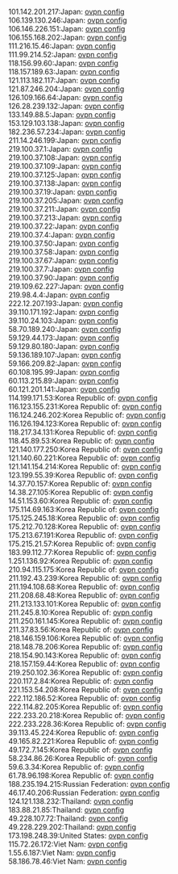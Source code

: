 101.142.201.217:Japan: [ovpn config](vpn/101_142_201_217.ovpn)  
106.139.130.246:Japan: [ovpn config](vpn/106_139_130_246.ovpn)  
106.146.226.151:Japan: [ovpn config](vpn/106_146_226_151.ovpn)  
106.155.168.202:Japan: [ovpn config](vpn/106_155_168_202.ovpn)  
111.216.15.46:Japan: [ovpn config](vpn/111_216_15_46.ovpn)  
111.99.214.52:Japan: [ovpn config](vpn/111_99_214_52.ovpn)  
118.156.99.60:Japan: [ovpn config](vpn/118_156_99_60.ovpn)  
118.157.189.63:Japan: [ovpn config](vpn/118_157_189_63.ovpn)  
121.113.182.117:Japan: [ovpn config](vpn/121_113_182_117.ovpn)  
121.87.246.204:Japan: [ovpn config](vpn/121_87_246_204.ovpn)  
126.109.166.64:Japan: [ovpn config](vpn/126_109_166_64.ovpn)  
126.28.239.132:Japan: [ovpn config](vpn/126_28_239_132.ovpn)  
133.149.88.5:Japan: [ovpn config](vpn/133_149_88_5.ovpn)  
153.129.103.138:Japan: [ovpn config](vpn/153_129_103_138.ovpn)  
182.236.57.234:Japan: [ovpn config](vpn/182_236_57_234.ovpn)  
211.14.246.199:Japan: [ovpn config](vpn/211_14_246_199.ovpn)  
219.100.37.1:Japan: [ovpn config](vpn/219_100_37_1.ovpn)  
219.100.37.108:Japan: [ovpn config](vpn/219_100_37_108.ovpn)  
219.100.37.109:Japan: [ovpn config](vpn/219_100_37_109.ovpn)  
219.100.37.125:Japan: [ovpn config](vpn/219_100_37_125.ovpn)  
219.100.37.138:Japan: [ovpn config](vpn/219_100_37_138.ovpn)  
219.100.37.19:Japan: [ovpn config](vpn/219_100_37_19.ovpn)  
219.100.37.205:Japan: [ovpn config](vpn/219_100_37_205.ovpn)  
219.100.37.211:Japan: [ovpn config](vpn/219_100_37_211.ovpn)  
219.100.37.213:Japan: [ovpn config](vpn/219_100_37_213.ovpn)  
219.100.37.22:Japan: [ovpn config](vpn/219_100_37_22.ovpn)  
219.100.37.4:Japan: [ovpn config](vpn/219_100_37_4.ovpn)  
219.100.37.50:Japan: [ovpn config](vpn/219_100_37_50.ovpn)  
219.100.37.58:Japan: [ovpn config](vpn/219_100_37_58.ovpn)  
219.100.37.67:Japan: [ovpn config](vpn/219_100_37_67.ovpn)  
219.100.37.7:Japan: [ovpn config](vpn/219_100_37_7.ovpn)  
219.100.37.90:Japan: [ovpn config](vpn/219_100_37_90.ovpn)  
219.109.62.227:Japan: [ovpn config](vpn/219_109_62_227.ovpn)  
219.98.4.4:Japan: [ovpn config](vpn/219_98_4_4.ovpn)  
222.12.207.193:Japan: [ovpn config](vpn/222_12_207_193.ovpn)  
39.110.171.192:Japan: [ovpn config](vpn/39_110_171_192.ovpn)  
39.110.24.103:Japan: [ovpn config](vpn/39_110_24_103.ovpn)  
58.70.189.240:Japan: [ovpn config](vpn/58_70_189_240.ovpn)  
59.129.44.173:Japan: [ovpn config](vpn/59_129_44_173.ovpn)  
59.129.80.180:Japan: [ovpn config](vpn/59_129_80_180.ovpn)  
59.136.189.107:Japan: [ovpn config](vpn/59_136_189_107.ovpn)  
59.166.209.82:Japan: [ovpn config](vpn/59_166_209_82.ovpn)  
60.108.195.99:Japan: [ovpn config](vpn/60_108_195_99.ovpn)  
60.113.215.89:Japan: [ovpn config](vpn/60_113_215_89.ovpn)  
60.121.201.141:Japan: [ovpn config](vpn/60_121_201_141.ovpn)  
114.199.171.53:Korea Republic of: [ovpn config](vpn/114_199_171_53.ovpn)  
116.123.155.231:Korea Republic of: [ovpn config](vpn/116_123_155_231.ovpn)  
116.124.246.202:Korea Republic of: [ovpn config](vpn/116_124_246_202.ovpn)  
116.126.194.123:Korea Republic of: [ovpn config](vpn/116_126_194_123.ovpn)  
118.217.34.131:Korea Republic of: [ovpn config](vpn/118_217_34_131.ovpn)  
118.45.89.53:Korea Republic of: [ovpn config](vpn/118_45_89_53.ovpn)  
121.140.177.250:Korea Republic of: [ovpn config](vpn/121_140_177_250.ovpn)  
121.140.60.221:Korea Republic of: [ovpn config](vpn/121_140_60_221.ovpn)  
121.141.154.214:Korea Republic of: [ovpn config](vpn/121_141_154_214.ovpn)  
123.199.55.39:Korea Republic of: [ovpn config](vpn/123_199_55_39.ovpn)  
14.37.70.157:Korea Republic of: [ovpn config](vpn/14_37_70_157.ovpn)  
14.38.27.105:Korea Republic of: [ovpn config](vpn/14_38_27_105.ovpn)  
14.51.153.60:Korea Republic of: [ovpn config](vpn/14_51_153_60.ovpn)  
175.114.69.163:Korea Republic of: [ovpn config](vpn/175_114_69_163.ovpn)  
175.125.245.18:Korea Republic of: [ovpn config](vpn/175_125_245_18.ovpn)  
175.212.70.128:Korea Republic of: [ovpn config](vpn/175_212_70_128.ovpn)  
175.213.67.191:Korea Republic of: [ovpn config](vpn/175_213_67_191.ovpn)  
175.215.21.57:Korea Republic of: [ovpn config](vpn/175_215_21_57.ovpn)  
183.99.112.77:Korea Republic of: [ovpn config](vpn/183_99_112_77.ovpn)  
1.251.136.92:Korea Republic of: [ovpn config](vpn/1_251_136_92.ovpn)  
210.94.115.175:Korea Republic of: [ovpn config](vpn/210_94_115_175.ovpn)  
211.192.43.239:Korea Republic of: [ovpn config](vpn/211_192_43_239.ovpn)  
211.194.108.68:Korea Republic of: [ovpn config](vpn/211_194_108_68.ovpn)  
211.208.68.48:Korea Republic of: [ovpn config](vpn/211_208_68_48.ovpn)  
211.213.133.101:Korea Republic of: [ovpn config](vpn/211_213_133_101.ovpn)  
211.245.8.10:Korea Republic of: [ovpn config](vpn/211_245_8_10.ovpn)  
211.250.161.145:Korea Republic of: [ovpn config](vpn/211_250_161_145.ovpn)  
211.37.83.56:Korea Republic of: [ovpn config](vpn/211_37_83_56.ovpn)  
218.146.159.106:Korea Republic of: [ovpn config](vpn/218_146_159_106.ovpn)  
218.148.78.206:Korea Republic of: [ovpn config](vpn/218_148_78_206.ovpn)  
218.154.90.143:Korea Republic of: [ovpn config](vpn/218_154_90_143.ovpn)  
218.157.159.44:Korea Republic of: [ovpn config](vpn/218_157_159_44.ovpn)  
219.250.102.36:Korea Republic of: [ovpn config](vpn/219_250_102_36.ovpn)  
220.117.2.84:Korea Republic of: [ovpn config](vpn/220_117_2_84.ovpn)  
221.153.54.208:Korea Republic of: [ovpn config](vpn/221_153_54_208.ovpn)  
222.112.186.52:Korea Republic of: [ovpn config](vpn/222_112_186_52.ovpn)  
222.114.82.205:Korea Republic of: [ovpn config](vpn/222_114_82_205.ovpn)  
222.233.20.218:Korea Republic of: [ovpn config](vpn/222_233_20_218.ovpn)  
222.233.228.36:Korea Republic of: [ovpn config](vpn/222_233_228_36.ovpn)  
39.113.45.224:Korea Republic of: [ovpn config](vpn/39_113_45_224.ovpn)  
49.165.82.221:Korea Republic of: [ovpn config](vpn/49_165_82_221.ovpn)  
49.172.7.145:Korea Republic of: [ovpn config](vpn/49_172_7_145.ovpn)  
58.234.86.26:Korea Republic of: [ovpn config](vpn/58_234_86_26.ovpn)  
59.6.3.34:Korea Republic of: [ovpn config](vpn/59_6_3_34.ovpn)  
61.78.96.198:Korea Republic of: [ovpn config](vpn/61_78_96_198.ovpn)  
188.235.194.215:Russian Federation: [ovpn config](vpn/188_235_194_215.ovpn)  
46.17.40.206:Russian Federation: [ovpn config](vpn/46_17_40_206.ovpn)  
124.121.138.232:Thailand: [ovpn config](vpn/124_121_138_232.ovpn)  
183.88.21.85:Thailand: [ovpn config](vpn/183_88_21_85.ovpn)  
49.228.107.72:Thailand: [ovpn config](vpn/49_228_107_72.ovpn)  
49.228.229.202:Thailand: [ovpn config](vpn/49_228_229_202.ovpn)  
173.198.248.39:United States: [ovpn config](vpn/173_198_248_39.ovpn)  
115.72.26.172:Viet Nam: [ovpn config](vpn/115_72_26_172.ovpn)  
1.55.6.187:Viet Nam: [ovpn config](vpn/1_55_6_187.ovpn)  
58.186.78.46:Viet Nam: [ovpn config](vpn/58_186_78_46.ovpn)  
